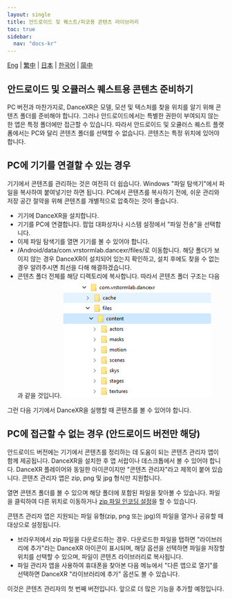 ```yaml
---
layout: single
title: 안드로이드 및 퀘스트/피코용 콘텐츠 라이브러리
toc: true
sidebar:
  nav: "docs-kr"
---
```

[Eng](/dancexr/content_android_quest) | [繁中](/tw/dancexr/content_android_quest) | [日本](/jp/dancexr/content_android_quest) | [한국어](/kr/dancexr/content_android_quest) | [简中](/zh/dancexr/content_android_quest)


## 안드로이드 및 오큘러스 퀘스트용 콘텐츠 준비하기

PC 버전과 마찬가지로, DanceXR은 모델, 모션 및 텍스처를 찾을 위치를 알기 위해 콘텐츠 폴더를 준비해야 합니다. 그러나 안드로이드에서는 특별한 권한이 부여되지 않는 한 앱은 특정 폴더에만 접근할 수 있습니다. 따라서 안드로이드 및 오큘러스 퀘스트 플랫폼에서는 PC와 달리 콘텐츠 폴더를 선택할 수 없습니다. 콘텐츠는 특정 위치에 있어야 합니다.

## PC에 기기를 연결할 수 있는 경우

기기에서 콘텐츠를 관리하는 것은 여전히 더 쉽습니다. Windows "파일 탐색기"에서 파일을 복사하여 붙여넣기만 하면 됩니다. PC에서 콘텐츠를 복사하기 전에, 쉬운 관리와 저장 공간 절약을 위해 콘텐츠를 개별적으로 압축하는 것이 좋습니다.

* 기기에 DanceXR을 설치합니다.
* 기기를 PC에 연결합니다. 팝업 대화상자나 시스템 설정에서 "파일 전송"을 선택합니다.
* 이제 파일 탐색기를 열면 기기를 볼 수 있어야 합니다.
* /Android/data/com.vrstormlab.dancexr/files/로 이동합니다. 해당 폴더가 보이지 않는 경우 DanceXR이 설치되어 있는지 확인하고, 설치 후에도 찾을 수 없는 경우 알려주시면 최선을 다해 해결하겠습니다.
* 콘텐츠 폴더 전체를 해당 디렉토리에 복사합니다. 따라서 콘텐츠 폴더 구조는 다음과 같을 것입니다. ![예시 폴더](/images/content_folder_android.png)

그런 다음 기기에서 DanceXR을 실행할 때 콘텐츠를 볼 수 있어야 합니다.

## PC에 접근할 수 없는 경우 (안드로이드 버전만 해당)

안드로이드 버전에는 기기에서 콘텐츠를 정리하는 데 도움이 되는 콘텐츠 관리자 앱이 함께 제공됩니다. DanceXR을 설치한 후 앱 서랍이나 데스크톱에서 볼 수 있어야 합니다. DanceXR 플레이어와 동일한 아이콘이지만 "콘텐츠 관리자"라고 제목이 붙어 있습니다. 콘텐츠 관리자 앱은 zip, png 및 jpg 형식만 지원합니다.

열면 콘텐츠 폴더를 볼 수 있으며 해당 폴더에 포함된 파일을 찾아볼 수 있습니다. 파일을 클릭하여 다른 위치로 이동하거나 [zip 파일 인코딩 설정](features/zip_format)을 할 수 있습니다.

콘텐츠 관리자 앱은 지원되는 파일 유형(zip, png 또는 jpg)의 파일을 열거나 공유할 때 대상으로 설정됩니다.

* 브라우저에서 zip 파일을 다운로드하는 경우. 다운로드한 파일을 탭하면 "라이브러리에 추가"라는 DanceXR 아이콘이 표시되며, 해당 옵션을 선택하면 파일을 저장할 위치를 선택할 수 있으며, 파일이 콘텐츠 라이브러리로 복사됩니다.
* 파일 관리자 앱을 사용하여 휴대폰을 찾아본 다음 메뉴에서 "다른 앱으로 열기"를 선택하면 DanceXR "라이브러리에 추가" 옵션도 볼 수 있습니다.

이것은 콘텐츠 관리자의 첫 번째 버전입니다. 앞으로 더 많은 기능을 추가할 예정입니다.